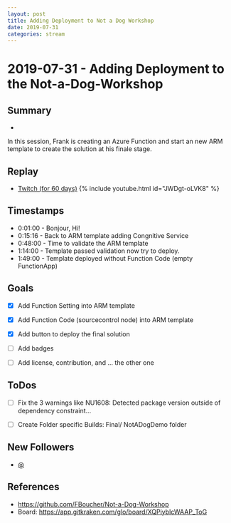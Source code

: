 ```yaml
---
layout: post
title: Adding Deployment to Not a Dog Workshop
date: 2019-07-31
categories: stream
---
```



# 2019-07-31 - Adding Deployment to the Not-a-Dog-Workshop

## Summary
-

In this session, Frank is creating an Azure Function and start an new ARM template to create the solution at his finale stage.  

## Replay


- [Twitch (for 60 days)](https://www.twitch.tv/videos/460505805)
{% include youtube.html id="JWDgt-oLVK8" %}
<br/><!--more-->


## Timestamps


- 0:01:00 - Bonjour, Hi!
- 0:15:16 - Back to ARM template adding Congnitive Service
- 0:48:00 - Time to validate the ARM template
- 1:14:00 - Template passed validation now try to deploy.
- 1:49:00 - Template deployed without Function Code (empty FunctionApp)

Goals
-----

- [X] Add Function Setting into ARM template
- [X] Add Function Code (sourcecontrol node) into ARM template
- [X] Add button to deploy the final solution
- [ ] Add badges
- [ ] Add license, contribution, and ... the other one


ToDos
-----
- [ ] Fix the 3 warnings like NU1608: Detected package version outside of dependency constraint...
- [ ] Create Folder specific Builds: Final/ NotADogDemo folder


New Followers
-------------

- [@](https://www.twitch.tv/)


References
----------

- https://github.com/FBoucher/Not-a-Dog-Workshop
- Board: https://app.gitkraken.com/glo/board/XQPiybIcWAAP_ToG
